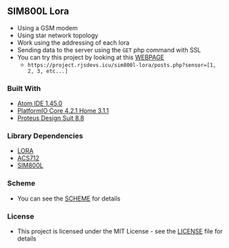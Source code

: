 ## SIM800L Lora
* Using a GSM modem
* Using star network topology
* Work using the addressing of each lora
* Sending data to the server using the `GET` php command with SSL
* You can try this project by looking at this [WEBPAGE](https://project.rjsdevs.icu/sim800l-lora/)
  * `https://project.rjsdevs.icu/sim800l-lora/posts.php?sensor=[1, 2, 3, etc...]`

### Built With
* [Atom IDE 1.45.0](https://atom.io/)
* [PlatformIO Core 4.2.1 Home 3.1.1](https://platformio.org/)
* [Proteus Design Suit 8.8](https://www.labcenter.com/)

### Library Dependencies
* [LORA](https://github.com/sandeepmistry/arduino-LoRa)
* [ACS712](https://github.com/muratdemirtas/ACS712-arduino-1)
* [SIM800L](https://github.com/ostaquet/Arduino-SIM800L-driver)

### Scheme
* You can see the [SCHEME](https://raw.githubusercontent.com/ardirjs/SIM800L-Lora/master/scheme/SIM800L-Lora.jpg) for details

### License
* This project is licensed under the MIT License - see the [LICENSE](https://github.com/ardirjs/SIM800L-Lora/blob/master/LICENSE) file for details

